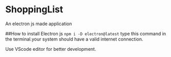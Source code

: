 # ShoppingList
An electron js made application

##How to install Electron js
```npm i -D electron@latest```
type this command in the terminal.your system should have a valid internet connection.

Use VScode editor for better development.

